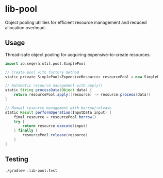 # lib-pool

Object pooling utilities for efficient resource management and reduced allocation overhead.

## Usage

Thread-safe object pooling for acquiring expensive-to-create resources:

```groovy
import io.seqera.util.pool.SimplePool

// Create pool with factory method
static private SimplePool<ExpensiveResource> resourcePool = new SimplePool<>(()-> createResource())

// Automatic resource management with apply()
static String processData(Object data) {
    return resourcePool.apply((resource) -> resource.process(data))
}

// Manual resource management with borrow/release
static Result performOperation(InputData input) {
    final resource = resourcePool.borrow()
    try {
        return resource.execute(input)
    } finally {
        resourcePool.release(resource)
    }
}
```

## Testing

```bash
./gradlew :lib-pool:test
```
